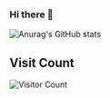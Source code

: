 ### Hi there 👋

![Anurag's GitHub stats](https://github-readme-stats.vercel.app/api?username=woaiqiukui&show_icons=true&theme=synthwave)


## Visit Count
![Visitor Count](https://profile-counter.glitch.me/woaiqiukui/count.svg)
<!--
**woaiqiukui/woaiqiukui** is a ✨ _special_ ✨ repository because its `README.md` (this file) appears on your GitHub profile.

Here are some ideas to get you started:

- 🔭 I’m currently working on ...
- 🌱 I’m currently learning ...
- 👯 I’m looking to collaborate on ...
- 🤔 I’m looking for help with ...
- 💬 Ask me about ...
- 📫 How to reach me: ...
- 😄 Pronouns: ...
- ⚡ Fun fact: ...
-->
